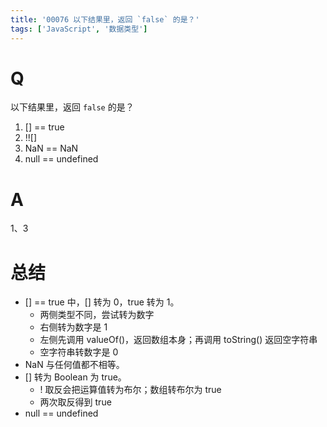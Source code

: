 ```yaml
---
title: '00076 以下结果里，返回 `false` 的是？'
tags: ['JavaScript', '数据类型']
---
```


# Q

以下结果里，返回 `false` 的是？

1. [] == true
2. !![]
3. NaN == NaN
4. null == undefined

# A

1、3

# 总结

- [] == true 中，[] 转为 0，true 转为 1。
    - 两侧类型不同，尝试转为数字
    - 右侧转为数字是 1
    - 左侧先调用 valueOf()，返回数组本身；再调用 toString() 返回空字符串
    - 空字符串转数字是 0
- NaN 与任何值都不相等。
- [] 转为 Boolean 为 true。
    - ! 取反会把运算值转为布尔；数组转布尔为 true
    - 两次取反得到 true
- null == undefined

<script>
    console.log([] == true);
    console.log(!![]);
    console.log(NaN == NaN);
    console.log(null == undefined);
</script>